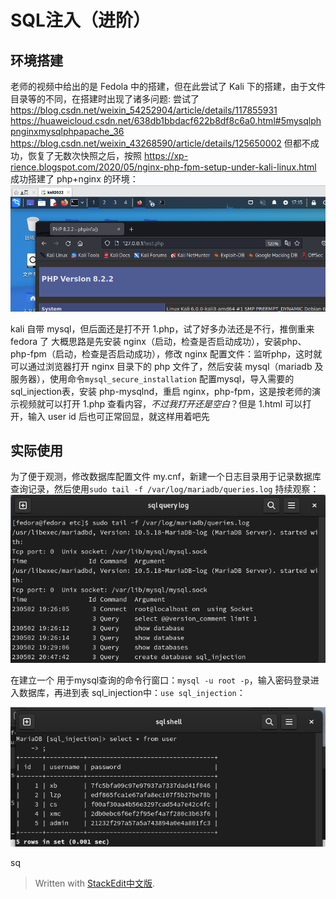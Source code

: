 
# SQL注入（进阶）

## 环境搭建

老师的视频中给出的是 Fedola 中的搭建，但在此尝试了 Kali 下的搭建，由于文件目录等的不同，在搭建时出现了诸多问题:
尝试了
https://blog.csdn.net/weixin_54252904/article/details/117855931
https://huaweicloud.csdn.net/638db1bbdacf622b8df8c6a0.html#5mysqlphpnginxmysqlphpapache_36
https://blog.csdn.net/weixin_43268590/article/details/125650002
但都不成功，恢复了无数次快照之后，按照
https://xp-rience.blogspot.com/2020/05/nginx-php-fpm-setup-under-kali-linux.html
成功搭建了 php+nginx 的环境：
![输入图片说明](/imgs/2023-05-01/ybY35dzlQrrS24fa.png)

kali 自带 mysql，但后面还是打不开 1.php，试了好多办法还是不行，推倒重来 fedora 了
大概思路是先安装 nginx（启动，检查是否启动成功），安装php、php-fpm（启动，检查是否启动成功），修改 nginx 配置文件：监听php，这时就可以通过浏览器打开 nginx 目录下的 php 文件了，然后安装 mysql（mariadb 及服务器），使用命令`mysql_secure_installation` 配置mysql，导入需要的sql_injection表，安装 php-mysqlnd，重启 nginx，php-fpm，这是按老师的演示视频就可以打开 1.php 查看内容，*不过我打开还是空白*？但是 1.html 可以打开，输入 user id 后也可正常回显，就这样用着吧先

## 实际使用

为了便于观测，修改数据库配置文件 my.cnf，新建一个日志目录用于记录数据库查询记录，然后使用`sudo tail -f /var/log/mariadb/queries.log` 持续观察：
![输入图片说明](/imgs/2023-05-07/z1PI87MXORtb1ekc.png)

在建立一个 用于mysql查询的命令行窗口：`mysql -u root -p`，输入密码登录进入数据库，再进到表 sql_injection中：`use sql_injection`：

![输入图片说明](/imgs/2023-05-08/R2xSGCa1ApdJmNF9.png)

sq

> Written with [StackEdit中文版](https://stackedit.cn/).
<!--stackedit_data:
eyJoaXN0b3J5IjpbOTAyNzY2MjU2LDg4OTgzMjU5NCwxODAzNT
AxNDg2LC02NzQ2NTQ5NTgsMTU4OTA0ODU4OSwtMTg1ODg2Mjk1
NywtMTU2NjM1NDE3MCwyNzE5OTA2MzQsMjM5NzQ3MjI2LC0yMD
Y4Nzg4NTEyLDE2NDg1NTY2MTAsLTE4MDIzNzgwNjAsLTE5MTU0
MjY5NSwtNTk4OTAyMTUsLTM1OTE5NTc5NywyMzIwODE3MywxNz
MyNjc2MTg4XX0=
-->